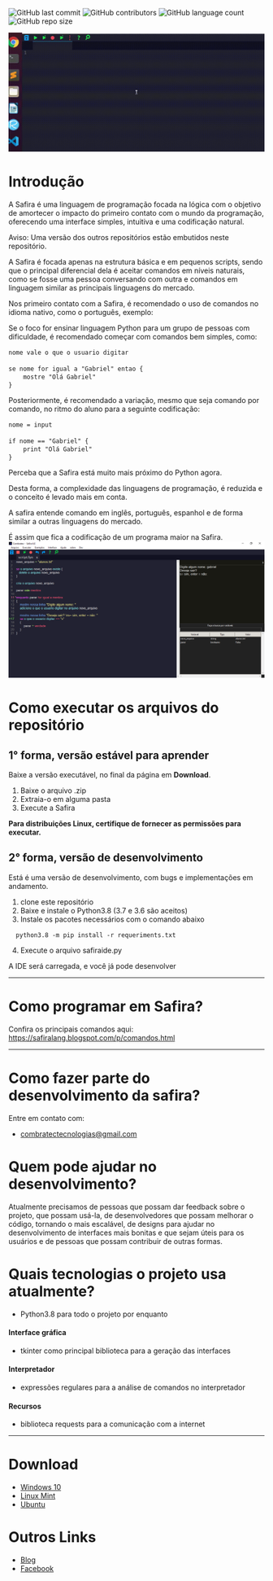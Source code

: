 
![GitHub last commit](https://img.shields.io/github/last-commit/safira-lang/safira-ide?style=flat-square)
![GitHub contributors](https://img.shields.io/github/contributors/safira-lang/safira-ide)
![GitHub language count](https://img.shields.io/github/languages/count/safira-lang/safira-ide)
![GitHub repo size](https://img.shields.io/github/repo-size/safira-lang/safira-ide)

![Imagem](imagens/projeto.gif)


# Introdução

A Safira é uma linguagem de programação focada na lógica com o objetivo de amortecer o impacto do primeiro contato com o mundo da programação, oferecendo uma interface simples, intuitiva e uma codificação natural.

Aviso: Uma versão dos outros repositórios estão embutidos neste repositório.

A Safira é focada apenas na estrutura básica e em pequenos scripts, sendo que o principal diferencial dela é aceitar comandos em níveis naturais, como se fosse uma pessoa conversando com outra e comandos em linguagem similar as principais linguagens do mercado.

Nos primeiro contato com a Safira, é recomendado o uso de comandos no idioma nativo, como o português, exemplo:

Se o foco for ensinar linguagem Python para um grupo de pessoas com dificuldade, é recomendado começar com comandos bem simples, como:

    nome vale o que o usuario digitar

    se nome for igual a "Gabriel" entao {
        mostre "Olá Gabriel"
    } 

Posteriormente, é recomendado a variação, mesmo que seja comando por comando, no ritmo do aluno para a seguinte codificação:

    nome = input

    if nome == "Gabriel" {
        print "Olá Gabriel"
    }

Perceba que a Safira está muito mais próximo do Python agora.

Desta forma, a complexidade das linguagens de programação, é reduzida e o conceito é levado mais em conta. 

A safira entende comando em inglês, português, espanhol e de forma similar a outras linguagens do mercado.
 
É assim que fica a codificação de um programa maior na Safira.
![Imagem](imagens/safira.png)

# Como executar os arquivos do repositório
## 1° forma, versão estável para aprender
Baixe a versão executável, no final da página em **Download**.

1. Baixe o arquivo .zip
2. Extraia-o em alguma pasta
3. Execute a Safira

**Para distribuições Linux, certifique de fornecer as permissões para executar.**

## 2° forma, versão de desenvolvimento
Está é uma versão de desenvolvimento, com bugs e implementações em andamento.

1. clone este repositório  
2. Baixe e instale o Python3.8 (3.7 e 3.6 são aceitos)  
3. Instale os pacotes necessários com o comando abaixo  

  ```shell
    python3.8 -m pip install -r requeriments.txt
  ```
4. Execute o arquivo safiraide.py

A IDE será carregada, e você já pode desenvolver

-------------------------------------

# Como programar em Safira?
Confira os principais comandos aqui: https://safiralang.blogspot.com/p/comandos.html

-------------------------------------

# Como fazer parte do desenvolvimento da safira?
Entre em contato com:
* combratectecnologias@gmail.com

# Quem pode ajudar no desenvolvimento?
Atualmente precisamos de pessoas que possam dar feedback sobre o projeto, que possam usá-la, de desenvolvedores que possam melhorar o código, tornando o mais escalável, de designs para ajudar no desenvolvimento de interfaces mais bonitas e que sejam úteis para os usuários e de pessoas que possam contribuir de outras formas.

# Quais tecnologias o projeto usa atualmente?
* Python3.8 para todo o projeto por enquanto

#### Interface gráfica
* tkinter como principal biblioteca para a geração das interfaces

#### Interpretador
* expressões regulares para a análise de comandos no interpretador

#### Recursos
* biblioteca requests para a comunicação com a internet

-------------------------

# Download
* [Windows 10](https://safiralang.blogspot.com/p/downloads.html)
* [Linux Mint](https://safiralang.blogspot.com/p/downloads.html)
* [Ubuntu](https://safiralang.blogspot.com/p/downloads.html)

# Outros Links
* [Blog](https://safiralang.blogspot.com/)
* [Facebook](https://www.facebook.com/safiralang/)
